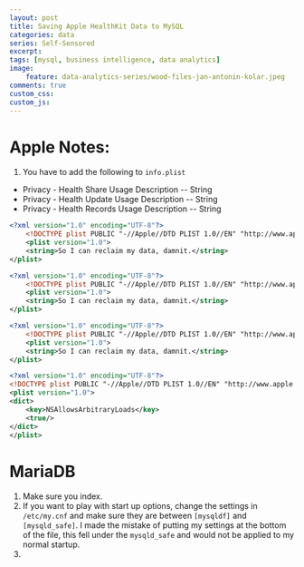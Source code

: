 ```yaml
---
layout: post
title: Saving Apple HealthKit Data to MySQL
categories: data
series: Self-Sensored
excerpt:
tags: [mysql, business intelligence, data analytics]
image: 
    feature: data-analytics-series/wood-files-jan-antonin-kolar.jpeg
comments: true
custom_css:
custom_js: 
---
```



# Apple Notes:

1. You have to add the following to `info.plist`
* Privacy - Health Share Usage Description -- String
* Privacy - Health Update Usage Description -- String
* Privacy - Health Records Usage Description -- String

```xml
<?xml version="1.0" encoding="UTF-8"?>
    <!DOCTYPE plist PUBLIC "-//Apple//DTD PLIST 1.0//EN" "http://www.apple.com/DTDs/PropertyList-1.0.dtd">
    <plist version="1.0">
    <string>So I can reclaim my data, damnit.</string>
</plist>

<?xml version="1.0" encoding="UTF-8"?>
    <!DOCTYPE plist PUBLIC "-//Apple//DTD PLIST 1.0//EN" "http://www.apple.com/DTDs/PropertyList-1.0.dtd">
    <plist version="1.0">
    <string>So I can reclaim my data, damnit.</string>
</plist>

<?xml version="1.0" encoding="UTF-8"?>
    <!DOCTYPE plist PUBLIC "-//Apple//DTD PLIST 1.0//EN" "http://www.apple.com/DTDs/PropertyList-1.0.dtd">
    <plist version="1.0">
    <string>So I can reclaim my data, damnit.</string>
</plist>

<?xml version="1.0" encoding="UTF-8"?>
<!DOCTYPE plist PUBLIC "-//Apple//DTD PLIST 1.0//EN" "http://www.apple.com/DTDs/PropertyList-1.0.dtd">
<plist version="1.0">
<dict>
	<key>NSAllowsArbitraryLoads</key>
	<true/>
</dict>
</plist>
```

# MariaDB
1. Make sure you index.
2. If you want to play with start up options, change the settings in `/etc/my.cnf` and make sure they are between `[mysqldf]` and `[mysqld_safe]`.  I made the mistake of putting my settings at the bottom of the file, this fell under the `mysqld_safe` and would not be applied to my normal startup.
3.  